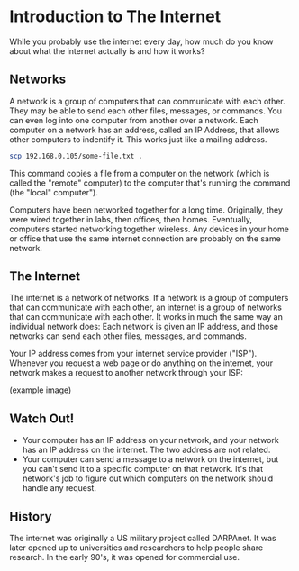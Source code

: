 # Introduction to The Internet

While you probably use the internet every day, how much do you know about what the internet actually is and how it works?

## Networks

A network is a group of computers that can communicate with each other. They may be able to send each other files, messages, or commands. You can even log into one computer from another over a network. Each computer on a network has an address, called an IP Address, that allows other computers to indentify it. This works just like a mailing address.

```bash
scp 192.168.0.105/some-file.txt .
```

This command copies a file from a computer on the network (which is called the "remote" computer) to the computer that's running the command (the "local" computer").

Computers have been networked together for a long time. Originally, they were wired together in labs, then offices, then homes. Eventually, computers started networking together wireless. Any devices in your home or office that use the same internet connection are probably on the same network.

## The Internet

The internet is a network of networks. If a network is a group of computers that can communicate with each other, an internet is a group of networks that can communicate with each other. It works in much the same way an individual network does: Each network is given an IP address, and those networks can send each other files, messages, and commands.

Your IP address comes from your internet service provider ("ISP"). Whenever you request a web page or do anything on the internet, your network makes a request to another network through your ISP:

(example image)

## Watch Out!

* Your computer has an IP address on your network, and your network has an IP address on the internet. The two address are not related.
* Your computer can send a message to a network on the internet, but you can't send it to a specific computer on that network. It's that network's job to figure out which computers on the network should handle any request.

## History

The internet was originally a US military project called DARPAnet. It was later opened up to universities and researchers to help people share research. In the early 90's, it was opened for commercial use.
